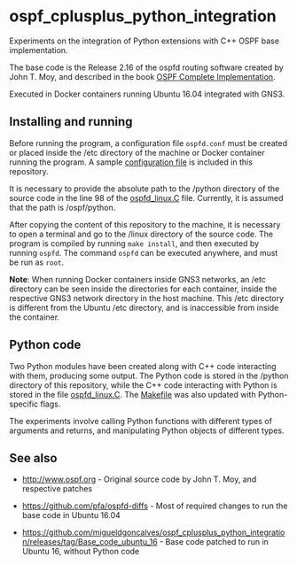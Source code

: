 # ospf_cplusplus_python_integration
Experiments on the integration of Python extensions with C++ OSPF base implementation.

The base code is the Release 2.16 of the ospfd routing software created by John T. Moy, and described in the book [OSPF Complete Implementation](https://dl.acm.org/doi/book/10.5555/1481642).

Executed in Docker containers running Ubuntu 16.04 integrated with GNS3.

## Installing and running

Before running the program, a configuration file `ospfd.conf` must be created or placed inside the /etc directory of the machine or Docker container running the program. A sample [configuration file](https://github.com/migueldgoncalves/ospf_cplusplus_python_integration/blob/main/ospfd.conf) is included in this repository.

It is necessary to provide the absolute path to the /python directory of the source code in the line 98 of the [ospfd_linux.C](https://github.com/migueldgoncalves/ospf_cplusplus_python_integration/blob/cb2ebdbeb76b8e787ac0cff179b629237d9ff22d/linux/ospfd_linux.C#L98) file. Currently, it is assumed that the path is /ospf/python.

After copying the content of this repository to the machine, it is necessary to open a terminal and go to the /linux directory of the source code. The program is compiled by running `make install`, and then executed by running `ospfd`. The command `ospfd` can be executed anywhere, and must be run as `root`.

**Note**: When running Docker containers inside GNS3 networks, an /etc directory can be seen inside the directories for each container, inside the respective GNS3 network directory in the host machine. This /etc directory is different from the Ubuntu /etc directory, and is inaccessible from inside the container.

## Python code

Two Python modules have been created along with C++ code interacting with them, producing some output. The Python code is stored in the /python directory of this repository, while the C++ code interacting with Python is stored in the file [ospfd_linux.C](https://github.com/migueldgoncalves/ospf_cplusplus_python_integration/blob/cb2ebdbeb76b8e787ac0cff179b629237d9ff22d/linux/ospfd_linux.C#L93). The [Makefile](https://github.com/migueldgoncalves/ospf_cplusplus_python_integration/blob/main/linux/Makefile) was also updated with Python-specific flags.

The experiments involve calling Python functions with different types of arguments and returns, and manipulating Python
objects of different types.

## See also

* <http://www.ospf.org> - Original source code by John T. Moy, and respective patches

* <https://github.com/pfa/ospfd-diffs> - Most of required changes to run the base code in Ubuntu 16.04

* <https://github.com/migueldgoncalves/ospf_cplusplus_python_integration/releases/tag/Base_code_ubuntu_16> - Base code patched to run in Ubuntu 16, without Python code